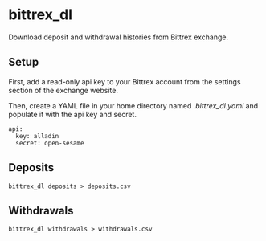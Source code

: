 bittrex_dl
==========

Download deposit and withdrawal histories from Bittrex exchange.

Setup
-----
First, add a read-only api key to your Bittrex account from the settings
section of the exchange website.

Then, create a YAML file in your home directory named *.bittrex_dl.yaml* and
populate it with the api key and secret.

    api:
      key: alladin
      secret: open-sesame

Deposits
--------

    bittrex_dl deposits > deposits.csv

Withdrawals
-----------

    bittrex_dl withdrawals > withdrawals.csv


